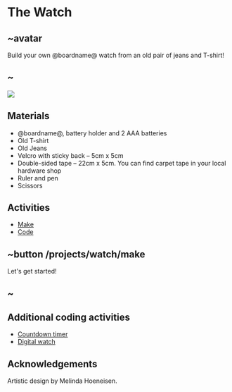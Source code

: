 # The Watch

## ~avatar

Build your own @boardname@ watch from an old pair of jeans and T-shirt!

## ~

![](/static/mb/lessons/the-watch-1.png)

## Materials

* @boardname@, battery holder and 2 AAA batteries
* Old T-shirt
* Old Jeans
* Velcro with sticky back – 5cm x 5cm
* Double-sided tape – 22cm x 5cm. You can find carpet tape in your local hardware shop
* Ruler and pen
* Scissors

## Activities

* [Make](/projects/watch/make)  
* [Code](/projects/watch/code)

## ~button /projects/watch/make

Let's get started!

## ~

## Additional coding activities

* [Countdown timer](/projects/watch/timer)
* [Digital watch](/projects/watch/digital-watch)

## Acknowledgements

Artistic design by Melinda Hoeneisen.

